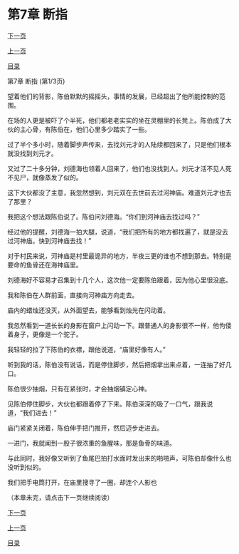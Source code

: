 <h1>第7章   断指</h1>
            <div><p><a href="./0019_%E7%AC%AC7%E7%AB%A0_%E6%96%AD%E6%8C%87.md">下一页</a></p><p><a href="./0017_%E7%AC%AC6%E7%AB%A0_%E8%A1%80%E6%89%8B%E5%8D%B0.md">上一页</a></p><p><a href="../">目录</a></p></div>
            <div><p>第7章   断指 (第1/3页)</p><p>望着他们的背影，陈伯默默的摇摇头，事情的发展，已经超出了他所能控制的范围。</p><p>在场的人更是被吓了个半死，他们都老老实实的坐在灵棚里的长凳上。陈伯成了大伙的主心骨，有陈伯在，他们心里多少踏实了一些。</p><p>过了半个多小时，随着脚步声传来，去找刘元才的人陆续都回来了，只是他们根本就没找到刘元才。</p><p>又过了二十多分钟，刘德海也领着人回来了，他们也没找到人。刘元才活不见人死不见尸，就像蒸发了似的。</p><p>这下大伙都没了主意，我忽然想到，刘元双在去世前去过河神庙。难道刘元才也去了那里？</p><p>我把这个想法跟陈伯说了。陈伯问刘德海。“你们到河神庙去找过吗？”</p><p>经过他的提醒，刘德海一拍大腿，说道，“我们把所有的地方都找遍了，就是没去过河神庙。快到河神庙去找！”</p><p>对于村民来说，河神庙是村里最诡异的地方，半夜三更的谁也不想到那去。特别是要命的鱼骨还在海神庙里。</p><p>刘德海好不容易才召集到十几个人，这次他一定要陈伯跟着，因为他心里很没底。</p><p>我和陈伯在人群前面，直接向河神庙方向走去。</p><p>庙内的蜡烛还没灭，从外面望去，能够看到烛光在闪动着。</p><p>我忽然看到一道长长的身影在窗户上闪动一下。跟普通人的身影很不一样，他佝偻着身子，更像是一个驼子。</p><p>我轻轻的拉了下陈伯的衣襟，跟他说道，“庙里好像有人。”</p><p>听到我的话，陈伯没有说话，而是停住脚步，然后把烟拿出来点着，一连抽了好几口。</p><p>陈伯很少抽烟，只有在紧张时，才会抽烟镇定心神。</p><p>见陈伯停住脚步，大伙也都跟着停了下来。陈伯深深的吸了一口气，跟我说道，“我们进去！”</p><p>庙门紧紧关闭着，陈伯伸手把门推开，然后迈步走进去。</p><p>一进门，我就闻到一股子很浓重的鱼腥味，那是鱼骨的味道。</p><p>与此同时，我好像又听到了鱼尾巴拍打水面时发出来的啪啪声，可陈伯却像什么也没听到似的。</p><p>我们把手电筒打开，在庙里搜寻了一圈，却连个人影也</p><p>（本章未完，请点击下一页继续阅读）</p></div>
            <div><p><a href="./0019_%E7%AC%AC7%E7%AB%A0_%E6%96%AD%E6%8C%87.md">下一页</a></p><p><a href="./0017_%E7%AC%AC6%E7%AB%A0_%E8%A1%80%E6%89%8B%E5%8D%B0.md">上一页</a></p><p><a href="../">目录</a></p></div>